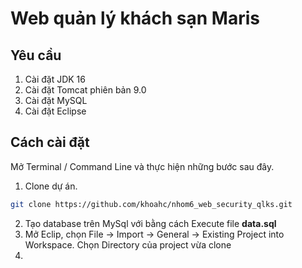 # Web quản lý khách sạn Maris
## Yêu cầu
1. Cài đặt JDK 16
2. Cài đặt Tomcat phiên bản 9.0
3. Cài đặt MySQL
4. Cài đặt Eclipse
## Cách cài đặt 
Mở Terminal / Command Line và thực hiện những bước sau đây.
1. Clone dự án.
```bash
git clone https://github.com/khoahc/nhom6_web_security_qlks.git
```
2. Tạo database trên MySql với bằng cách Execute file **data.sql**
3. Mở Eclip, chọn File -> Import -> General -> Existing Project into Workspace.
Chọn Directory của project vừa clone 
4. 

